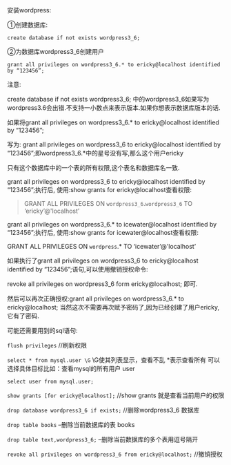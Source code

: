 安装wordpress:

①创建数据库:

`create database if not exists wordpress3_6;`

②为数据库wordpress3_6创建用户

`grant all privileges on wordpress3_6.* to ericky@localhost identified by “123456”;`

注意:

create database if not exists wordpress3_6; 中的wordpress3_6如果写为wordpress3.6会出错.不支持一小数点来表示版本.如果你想表示数据库版本的话.

如果将grant all privileges on wordpress3_6.* to ericky@localhost identified by “123456”;

写为: grant all privileges on wordpress3_6 to ericky@localhost identified by “123456”;即wordpress3_6.*中的星号没有写,那么这个用户ericky

只有这个数据库中的一个表的所有权限,这个表名和数据库名一致.

grant all privileges on wordpress3_6 to ericky@localhost identified by “123456”;执行后, 使用:show grants for ericky@localhost查看权限:

> GRANT ALL PRIVILEGES ON `wordpress3_6`.`wordpress3_6` TO ‘ericky’@'localhost’

grant all privileges on wordpress3_6.* to icewater@localhost identified by “123456”;执行后, 使用:show grants for icewater@localhost查看权限:

GRANT ALL PRIVILEGES ON `wordpress`.* TO ‘icewater’@'localhost’

如果执行了grant all privileges on wordpress3_6 to ericky@localhost identified by “123456”;语句,可以使用撤销授权命令:

revoke all privileges on wordpress3_6 form ericky@localhost; 即可.

然后可以再次正确授权:grant all privileges on wordpress3_6.* to ericky@localhost; 当然这次不需要再次赋予密码了,因为已经创建了用户ericky,它有了密码.

可能还需要用到的sql语句:

`flush privileges` //刷新权限

`select * from mysql.user \G` \G使其列表显示，查看不乱 *表示查看所有 可以选择具体目标比如：查看mysql的所有用户 user

`select user from mysql.user;`

`show grants [for ericky@localhost];` //show grants 就是查看当前用户的权限

`drop database wordpress3_6 if exists;` //删除wordpress3_6 数据库

`drop table books` –删除当前数据库的表 books

`drop table text,wordpress3_6;` –删除当前数据库的多个表用逗号隔开

`revoke all privileges on wordpress3_6 from ericky@localhost;` //撤销授权